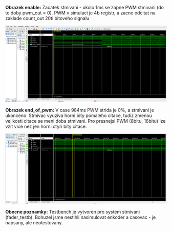 **Obrazek enable:**
Zacatek stmivani - okolo 1ms se zapne PWM stmivani (do te doby pwm_out = 0). PWM v simulaci je 4b registr, a zacne odcitat na zaklade count_out 20ti bitoveho signalu

![Enable](enable.PNG)

**Obrazek end_of_pwm:**
V case 984ms PWM strida je 0%, a stmivani je ukonceno. Stmivac vyuziva horni bity pomaleho citace, tudiz zmenou velikosti citace se meni doba stmivani. Pro presnejsi PWM (8bitu, 16bitu) lze vzit vice nez jen horni ctyri bity citace.

![End_of-pwm](end_of_pwm.PNG)


**Obecne poznamky:**
Testbench je vytvoren pro system stmivani (fader_testb). Bohuzel jsme nestihli nasimulovat enkoder a casovac - je napsany, ale neotestovany.
